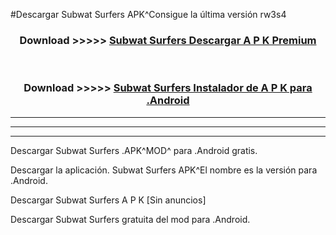 #Descargar Subwat Surfers  APK^Consigue la última versión rw3s4



<div align="center">
<h3>Download >>>>> <a href="https://es-sites.web.app/?es= Subwat Surfers ">Subwat Surfers  Descargar A P K Premium</a></h3><br>

<h3>Download >>>>> <a href="https://es-sites.web.app/?es= Subwat Surfers ">Subwat Surfers  Instalador de A P K para .Android</a></h3>
</div>


----------------------------------------------------------

----------------------------------------------------------

----------------------------------------------------------

Descargar Subwat Surfers  .APK^MOD^ para .Android gratis.

Descargar la aplicación. Subwat Surfers  APK^El nombre es la versión para .Android.

Descargar Subwat Surfers  A P K [Sin anuncios]

Descargar Subwat Surfers  gratuita del mod para .Android.